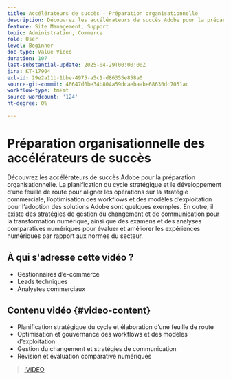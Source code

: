 ```yaml
---
title: Accélérateurs de succès - Préparation organisationnelle
description: Découvrez les accélérateurs de succès Adobe pour la préparation organisationnelle. La préparation de l’organisation à Commerce Success Accelerator permet une planification stratégique, des workflows, une gestion des modifications et une révision numérique.
feature: Site Management, Support
topic: Administration, Commerce
role: User
level: Beginner
doc-type: Value Video
duration: 107
last-substantial-update: 2025-04-29T00:00:00Z
jira: KT-17904
exl-id: 29e2a11b-1bbe-4975-a5c1-d86355e858a0
source-git-commit: 46647d0be34b804a59dcaebaabe68630dc7051ac
workflow-type: tm+mt
source-wordcount: '124'
ht-degree: 0%

---
```


# Préparation organisationnelle des accélérateurs de succès

Découvrez les accélérateurs de succès Adobe pour la préparation organisationnelle. La planification du cycle stratégique et le développement d’une feuille de route pour aligner les opérations sur la stratégie commerciale, l’optimisation des workflows et des modèles d’exploitation pour l’adoption des solutions Adobe sont quelques exemples. En outre, il existe des stratégies de gestion du changement et de communication pour la transformation numérique, ainsi que des examens et des analyses comparatives numériques pour évaluer et améliorer les expériences numériques par rapport aux normes du secteur.

## À qui s&#39;adresse cette vidéo ?

* Gestionnaires d’e-commerce
* Leads techniques
* Analystes commerciaux

## Contenu vidéo {#video-content}

* Planification stratégique du cycle et élaboration d’une feuille de route
* Optimisation et gouvernance des workflows et des modèles d’exploitation
* Gestion du changement et stratégies de communication
* Révision et évaluation comparative numériques

>[!VIDEO](https://video.tv.adobe.com/v/3457892/?learn=on&enablevpops)
